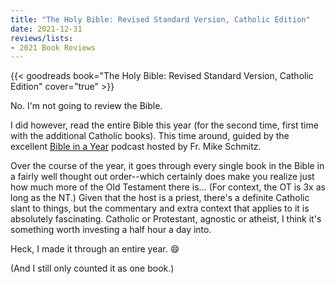 ```yaml
---
title: "The Holy Bible: Revised Standard Version, Catholic Edition"
date: 2021-12-31
reviews/lists:
- 2021 Book Reviews
---
```

{{< goodreads book="The Holy Bible: Revised Standard Version, Catholic Edition" cover="true" >}}

No. I'm not going to review the Bible. 

I did however, read the entire Bible this year (for the second time, first time with the additional Catholic books). This time around, guided by the excellent [Bible in a Year](https://podcasts.apple.com/us/podcast/the-bible-in-a-year-with-fr-mike-schmitz/id1539568321) podcast hosted by Fr. Mike Schmitz. 

Over the course of the year, it goes through every single book in the Bible in a fairly well thought out order--which certainly does make you realize just how much more of the Old Testament there is... (For context, the OT is 3x as long as the NT.) Given that the host is a priest, there's a definite Catholic slant to things, but the commentary and extra context that applies to it is absolutely fascinating. Catholic or Protestant, agnostic or atheist, I think it's something worth investing a half hour a day into. 

Heck, I made it through an entire year. :smile:

(And I still only counted it as one book.)
